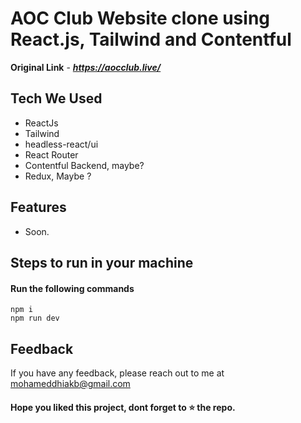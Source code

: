 # AOC Club Website clone using React.js, Tailwind and Contentful

**Original Link** - ***https://aocclub.live/***

## Tech We Used

- ReactJs
- Tailwind
- headless-react/ui
- React Router
- Contentful Backend, maybe?
- Redux, Maybe ?

## Features

- Soon.

## Steps to run in your machine

#### Run the following commands

```
npm i
npm run dev
```

## Feedback

If you have any feedback, please reach out to me at mohameddhiakb@gmail.com

#### Hope you liked this project, dont forget to ⭐ the repo.
